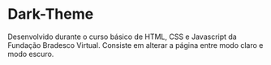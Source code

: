 # Dark-Theme

Desenvolvido durante o curso básico de HTML, CSS e Javascript da Fundação Bradesco Virtual.
Consiste em alterar a página entre modo claro e modo escuro.